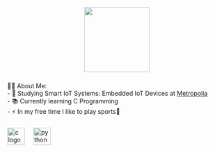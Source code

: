 <div align="center">
  <img height="150" src="https://camo.githubusercontent.com/62da68eb62b1e5f175f7d1f0191dd89a653d7908feb22d37d4a0ab07365d6791/68747470733a2f2f6d656469612e67697068792e636f6d2f6d656469612f4d3967624264396e6244724f5475314d71782f67697068792e676966"  />
</div>

###

<p align="left">
👩‍💻  About Me:<br>
  - 🔭 Studying Smart IoT Systems: Embedded IoT Devices at <a href="https://www.metropolia.fi/en?gad_source=1&_gl=1*ix24n*_up*MQ..&gclid=CjwKCAjwvrOpBhBdEiwAR58-3O10veZIEWsmmNJnT6TlgR3yjKIPpL8pZN-IVQI9vCjGoZdl3Fms7xoCZ6IQAvD_BwE">Metropolia</a><br>
  - 📚 Currently learning C Programming<br>
  - ⚡ In my free time I like to play sports🏉
</p>

###

<div align="left">
  <img src="https://cdn.jsdelivr.net/gh/devicons/devicon/icons/c/c-original.svg" height="40" alt="c logo"  />
  <img width="12" />
  <img src="https://cdn.jsdelivr.net/gh/devicons/devicon/icons/python/python-original.svg" height="40" alt="python logo"  />
</div>

###
